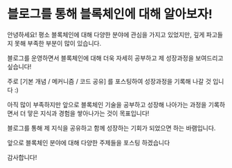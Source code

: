 # 블로그를 통해 블록체인에 대해 알아보자!

안녕하세요! 평소 블록체인에 대해 다양한 분야에 관심을 가지고 있었지만, 깊게 파고들지 못해 부족한 부분이 많이 있습니다.

블로그를 운영하면서 블록체인에 대해 더욱 자세히 공부하고 제 성장과정을 보여드리고 싶습니다!

주로 [기본 개념 / 메커니즘 / 코드 공유] 를 포스팅하여 성장과정을 기록해 나갈 것 입니다 :)

아직 많이 부족하지만 앞으로 블록체인 기술을 공부하고 성장해 나아가는 과정을 기록하면서 더 맣은 지식과 경험을 쌓아나가는 것이 목표입니다!

블로그를 통해 제 지식을 공유하고 함께 성장하는 기회가 되었으면 하는 바램입니다.

앞으로 블록체인 분야에 대해 다양한 주제들을 포스팅 하겠습니다

감사합니다!